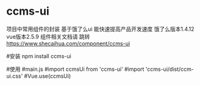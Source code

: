 # ccms-ui
项目中常用组件的封装 基于饿了么ui 能快速提高产品开发速度 饿了么版本1.4.12 vue版本2.5.9
组件相关文档请 跳转 https://www.shecaihua.com/component/ccms-ui

#安装
npm install ccms-ui

#使用
#main.js
 #import ccmsUi from 'ccms-ui'
 #import 'ccms-ui/dist/ccm-ui.css'
 #Vue.use(ccmsUi)
